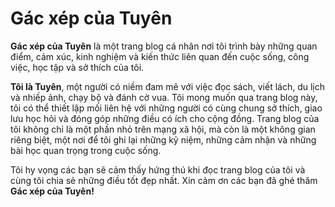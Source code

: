 # Gác xép của Tuyên

**Gác xép của Tuyên** là một trang blog cá nhân nơi tôi trình bày những quan điểm, cảm xúc, kinh nghiệm và kiến thức liên quan đến cuộc sống, công việc, học tập và sở thích của tôi.

**Tôi là Tuyên**, một người có niềm đam mê với việc đọc sách, viết lách, du lịch và nhiếp ảnh, chạy bộ và đánh cờ vua. Tôi mong muốn qua trang blog này, tôi có thể thiết lập mối liên hệ với những người có cùng chung sở thích, giao lưu học hỏi và đóng góp những điều có ích cho cộng đồng. Trang blog của tôi không chỉ là một phần nhỏ trên mạng xã hội, mà còn là một không gian riêng biệt, một nơi để tôi ghi lại những kỷ niệm, những cảm nhận và những bài học quan trọng trong cuộc sống.

Tôi hy vọng các bạn sẽ cảm thấy hứng thú khi đọc trang blog của tôi và cùng tôi chia sẻ những điều tốt đẹp nhất. Xin cảm ơn các bạn đã ghé thăm **Gác xép của Tuyên!**